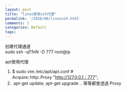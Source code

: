 ```yaml
---
layout: post
title: "linux使用ssh代理"
permalink: '/2018/08/linuxssh.html'
comments: 1
categories: Default
tags: 
---
```

创建代理通道  
sudo ssh -qTfnN -D 777 root@ip  
  
apt使用代理   

1.   $ sudo vim /etc/apt/apt.conf \#  
    Acquire::http::Proxy "http://127.0.0.1：777";
2.   &nbsp;apt-get update; apt-get upgrade .. 等等都會透過 Proxy